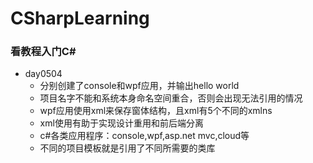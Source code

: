 # CSharpLearning
### 看教程入门C#  
* day0504  
  * 分别创建了console和wpf应用，并输出hello world  
  * 项目名字不能和系统本身命名空间重合，否则会出现无法引用的情况  
  * wpf应用使用xml来保存窗体结构，且xml有5个不同的xmlns
  * xml使用有助于实现设计重用和前后端分离
  * c#各类应用程序：console,wpf,asp.net mvc,cloud等
  * 不同的项目模板就是引用了不同所需要的类库
